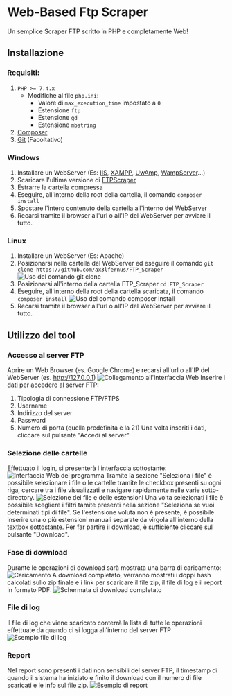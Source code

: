 # Web-Based Ftp Scraper
Un semplice Scraper FTP scritto in PHP e completamente Web!

## Installazione
### Requisiti: 
1. `PHP >= 7.4.x`
    * Modifiche al file `php.ini`:
        * Valore di `max_execution_time` impostato a `0`
        * Estensione `ftp`
        * Estensione `gd`
        * Estensione `mbstring`
3. [Composer](https://getcomposer.org/)
4. [Git](https://git-scm.com/downloads) (Facoltativo)

### Windows
1. Installare un WebServer (Es: [IIS](https://www.microsoft.com/en-us/download/details.aspx?id=48264), [XAMPP](https://www.apachefriends.org/download.html), [UwAmp](http://www.uwamp.com/en/), [WampServer](https://www.wampserver.com/en/)...)
2. Scaricare l'ultima versione di [FTPScraper](https://github.com/Ax3lFernus/FTP_Scraper/releases/latest)
3. Estrarre la cartella compressa
4. Eseguire, all'interno della root della cartella, il comando `composer install`
5. Spostare l'intero contenuto della cartella all'interno del WebServer
6. Recarsi tramite il browser all'url o all'IP del WebServer per avviare il tutto.

### Linux
1. Installare un WebServer (Es: Apache)
2. Posizionarsi nella cartella del WebServer ed eseguire il comando `git clone https://github.com/ax3lfernus/FTP_Scraper`
![Uso del comando git clone](/../screenshots/screenshots/terminal_1.png?raw=true "Uso del comando git clone")
4. Posizionarsi all'interno della cartella FTP_Scraper `cd FTP_Scraper`
6. Eseguire, all'interno della root della cartella scaricata, il comando `composer install`
![Uso del comando composer install](/../screenshots/screenshots/terminal_2.png?raw=true "Uso del comando composer install")
8. Recarsi tramite il browser all'url o all'IP del WebServer per avviare il tutto.

## Utilizzo del tool
### Accesso al server FTP
Aprire un Web Browser (es. Google Chrome) e recarsi all'url o all'IP del WebServer (es. http://127.0.0.1)
![Collegamento all'interfaccia Web](/../screenshots/screenshots/front_end_1.png?raw=true "Collegamento all'interfaccia Web")
Inserire i dati per accedere al server FTP:
1. Tipologia di connessione FTP/FTPS
2. Username
3. Indirizzo del server
4. Password
5. Numero di porta (quella predefinita è la 21)
Una volta inseriti i dati, cliccare sul pulsante "Accedi al server"
### Selezione delle cartelle
Effettuato il login, si presenterà l'interfaccia sottostante:
![Interfaccia Web del programma](/../screenshots/screenshots/front_end_2.png?raw=true "Interfaccia Web del programma")
Tramite la sezione "Seleziona i file" è possibile selezionare i file o le cartelle tramite le checkbox presenti su ogni riga, cercare tra i file visualizzati e navigare rapidamente nelle varie sotto-directory.
![Selezione dei file e delle estensioni](/../screenshots/screenshots/front_end_3.png?raw=true "Selezione dei file e delle estensioni")
Una volta selezionati i file è possibile scegliere i filtri tamite presenti nella sezione "Seleziona se vuoi determinati tipi di file". Se l'estensione voluta non è presente, è possibile inserire una o più estensioni manuali separate da virgola all'interno della textbox sottostante.
Per far partire il download, è sufficiente cliccare sul pulsante "Download".
### Fase di download
Durante le operazioni di download sarà mostrata una barra di caricamento:
![Caricamento](/../screenshots/screenshots/front_end_4.png?raw=true "Caricamento")
A download completato, verranno mostrati i doppi hash calcolati sullo zip finale e i link per scaricare il file zip, il file di log e il report in formato PDF:
![Schermata di download completato](/../screenshots/screenshots/front_end_5.png?raw=true "Schermata di download completato")
### File di log
Il file di log che viene scaricato conterrà la lista di tutte le operazioni effettuate da quando ci si logga all'interno del server FTP
![Esempio file di log](/../screenshots/screenshots/log.png?raw=true "Esempio file di log")
### Report
Nel report sono presenti i dati non sensibili del server FTP, il timestamp di quando il sistema ha iniziato e finito il download con il numero di file scaricati e le info sul file zip.
![Esempio di report](/../screenshots/screenshots/report.png?raw=true "Esempio di report")


